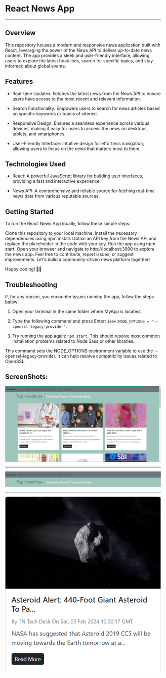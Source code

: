 # React News App
- - - 
Overview
--
This repository houses a modern and responsive news application built with React, leveraging the power of the News API to deliver up-to-date news content. The app provides a sleek and user-friendly interface, allowing users to explore the latest headlines, search for specific topics, and stay informed about global events.

Features
--
* Real-time Updates: Fetches the latest news from the News API to ensure users have access to the most recent and relevant information.

* Search Functionality: Empowers users to search for news articles based on specific keywords or topics of interest.

* Responsive Design: Ensures a seamless experience across various devices, making it easy for users to access the news on desktops, tablets, and smartphones.

* User-Friendly Interface: Intuitive design for effortless navigation, allowing users to focus on the news that matters most to them.

Technologies Used
--
* React: A powerful JavaScript library for building user interfaces, providing a fast and interactive experience.

* News API: A comprehensive and reliable source for fetching real-time news data from various reputable sources.

Getting Started
--
To run the React News App locally, follow these simple steps:

Clone this repository to your local machine.
Install the necessary dependencies using npm install.
Obtain an API key from the News API and replace the placeholder in the code with your key.
Run the app using npm start.
Open your browser and navigate to http://localhost:3000 to explore the news app.
Feel free to contribute, report issues, or suggest improvements. Let's build a community-driven news platform together!

Happy coding! 🚀📰

Troubleshooting
--
If, for any reason, you encounter issues running the app, follow the steps below:

1. Open your terminal in the same folder where MyApp is located.

2. Type the following command and press Enter:
`$env:NODE_OPTIONS = "--openssl-legacy-provider"`.
3. Try running the app again:
`npm start`.
This should resolve most common installation problems related to Node Sass or other libraries.

This command sets the NODE_OPTIONS environment variable to use the --openssl-legacy-provider. It can help resolve compatibility issues related to OpenSSL.

ScreenShots: 
--
![image of the homepage](https://github.com/yogenderashell/NewsApp/blob/main/Screenshots/homepage.png)
- - -
![image of the topbar of the webpage](https://github.com/yogenderashell/NewsApp/blob/main/Screenshots/topbar.png)
- - -
![Example of the card of a news](https://github.com/yogenderashell/NewsApp/blob/main/Screenshots/example.png)




